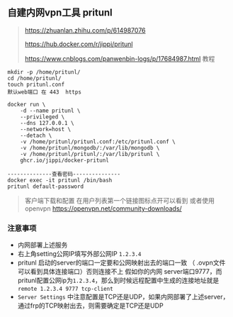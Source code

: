 
## 自建内网vpn工具 pritunl
> https://zhuanlan.zhihu.com/p/614987076
> 
> https://hub.docker.com/r/jippi/pritunl
> 
> https://www.cnblogs.com/panwenbin-logs/p/17684987.html  教程
```
mkdir -p /home/pritunl/
cd /home/pritunl/
touch pritunl.conf
默认web端口 在 443  https
```

```
docker run \
    -d --name pritunl \
    --privileged \
    --dns 127.0.0.1 \
    --network=host \
    --detach \
    -v /home/pritunl/pritunl.conf:/etc/pritunl.conf \
    -v /home/pritunl/mongodb/:/var/lib/mongodb \
    -v /home/pritunl/pritunl/:/var/lib/pritunl \
    ghcr.io/jippi/docker-pritunl

--------------查看密码---------------
docker exec -it pritunl /bin/bash
pritunl default-password
```

> 客户端下载和配置 在用户列表第一个链接图标点开可以看到
> 或者使用 openvpn https://openvpn.net/community-downloads/
>
###  注意事项
 - 内网部署上述服务
 - 右上角setting公网IP填写外部公网IP `1.2.3.4`
 - pritunl 启动的server的端口一定要和公网映射出去的端口一致 （ .ovpn文件可以看到具体连接端口）否则连接不上 假如你的内网 server端口9777，而pritunl配置公网ip为`1.2.3.4`，那么到时候远程配置中生成的连接地址就是
`remote 1.2.3.4 9777 tcp-client`
 - `Server Settings` 中注意配置是TCP还是UDP，如果内网部署了上述server，通过frp的TCP映射出去，则需要确定是TCP还是UDP

